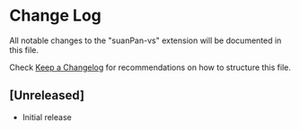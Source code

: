 # Change Log

All notable changes to the "suanPan-vs" extension will be documented in this file.

Check [Keep a Changelog](http://keepachangelog.com/) for recommendations on how to structure this file.

## [Unreleased]

- Initial release